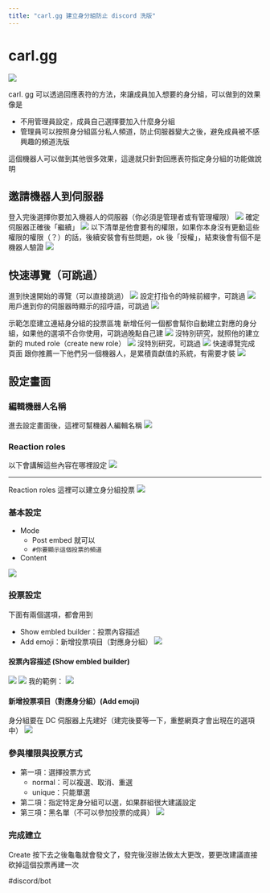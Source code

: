 ```yaml
---
title: "carl.gg 建立身分組防止 discord 洗版"
---
```


# carl.gg
![](https://i.imgur.com/MoCy4wt.png)

carl. gg 可以透過回應表符的方法，來讓成員加入想要的身分組，可以做到的效果像是
- 不用管理員設定，成員自己選擇要加入什麼身分組
- 管理員可以按照身分組區分私人頻道，防止伺服器變大之後，避免成員被不感興趣的頻道洗版

這個機器人可以做到其他很多效果，這邊就只針對回應表符指定身分組的功能做說明

## 邀請機器人到伺服器
登入完後選擇你要加入機器人的伺服器（你必須是管理者或有管理權限）
![](https://i.imgur.com/XpHhGlB.png)
確定伺服器正確後「繼續」
![](https://i.imgur.com/RVKzwH2.png)
以下清單是他會要有的權限，如果你本身沒有更動這些權限的權限（？）的話，後續安裝會有些問題，ok 後「授權」，結束後會有個不是機器人驗證
![](https://i.imgur.com/V9jgFmV.png)
## 快速導覽（可跳過）
進到快速開始的導覽（可以直接跳過）
![](https://i.imgur.com/PlpWqic.png)
設定打指令的時候前綴字，可跳過
![](https://i.imgur.com/FsBpaP8.png)
用戶進到你的伺服器時顯示的招呼語，可跳過
![](https://i.imgur.com/yfG862R.png)

示範怎麼建立連結身分組的投票區塊
新增任何一個都會幫你自動建立對應的身分組，如果他的選項不合你使用，可跳過晚點自己建
![](https://i.imgur.com/1IkVCBX.png)
沒特別研究，就照他的建立新的 muted role（create new role）
![](https://i.imgur.com/9fZ1HJQ.png)
沒特別研究，可跳過
![](https://i.imgur.com/AplUMBx.png)
快速導覽完成頁面
跟你推薦一下他們另一個機器人，是累積貢獻值的系統，有需要才裝
![](https://i.imgur.com/3Pp1vZa.png)
## 設定畫面
### 編輯機器人名稱
進去設定畫面後，這裡可幫機器人編輯名稱
![](https://i.imgur.com/lnKzmIN.png)
### Reaction roles
以下會講解這些內容在哪裡設定
![](https://i.imgur.com/k4e009Q.png)

---

Reaction roles 這裡可以建立身分組投票
![](https://i.imgur.com/NIOGAIN.png)

### 基本設定
- Mode
	- Post embed 就可以
	- `#你要顯示這個投票的頻道`
- Content

![](https://i.imgur.com/SPKxd01.png)

### 投票設定


下面有兩個選項，都會用到
- Show embled builder：投票內容描述
- Add emoji：新增投票項目（對應身分組）
![](https://i.imgur.com/SKW9Zzb.png)

#### 投票內容描述 (Show embled builder)
![](https://i.imgur.com/k4e009Q.png)
![](https://i.imgur.com/qtaifH2.png)
我的範例：
![](https://i.imgur.com/yNx7xXo.png)

#### 新增投票項目（對應身分組）(Add emoji)
身分組要在 DC 伺服器上先建好（建完後要等一下，重整網頁才會出現在的選項中）
![](https://i.imgur.com/1OTF2lE.png)

### 參與權限與投票方式
- 第一項：選擇投票方式
	- normal：可以複選、取消、重選
	- unique：只能單選
- 第二項：指定特定身分組可以選，如果群組很大建議設定
- 第三項：黑名單（不可以參加投票的成員）
![](https://i.imgur.com/IBidXcc.png)

### 完成建立
Create 按下去之後龜龜就會發文了，發完後沒辦法做太大更改，要更改建議直接砍掉這個投票再建一次

#discord/bot